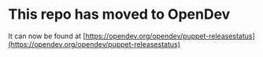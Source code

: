 # This repo has moved to OpenDev

It can now be found at [https://opendev.org/opendev/puppet-releasestatus](https://opendev.org/opendev/puppet-releasestatus)
